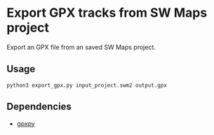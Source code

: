 # Export GPX tracks from SW Maps project
Export an GPX file from an saved SW Maps project.

## Usage
`python3 export_gpx.py input_project.swm2 output.gpx`

## Dependencies
* [gpxpy](https://github.com/tkrajina/gpxpy)